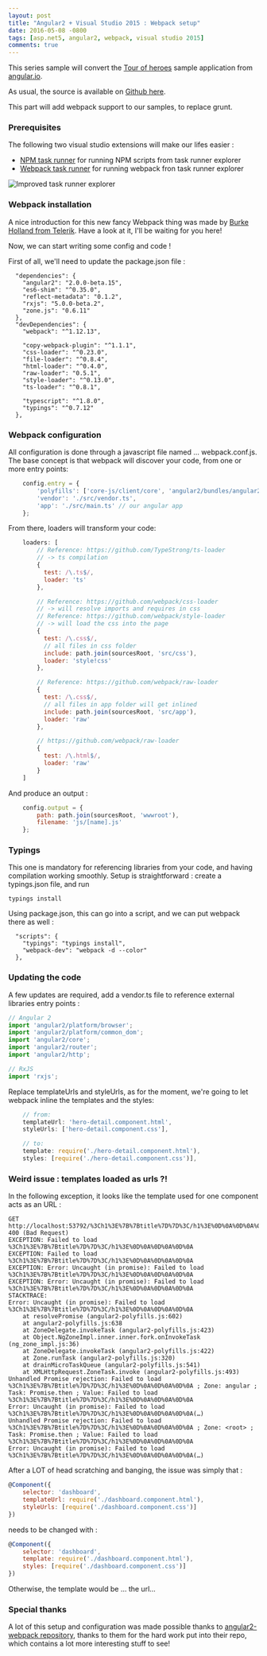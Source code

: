 ```yaml
---
layout: post
title: "Angular2 + Visual Studio 2015 : Webpack setup"
date: 2016-05-08 -0800
tags: [asp.net5, angular2, webpack, visual studio 2015]
comments: true
---
```


This series sample will convert the [Tour of heroes](https://angular.io/docs/ts/latest/tutorial/) sample application from [angular.io](https://angular.io/docs). 

As usual, the source is available on [Github here](https://github.com/mathieubrun/Samples.Angular2/tree/dev-part-5).

This part will add webpack support to our samples, to replace grunt.

### Prerequisites

The following two visual studio extensions will make our lifes easier :

- [NPM task runner](https://visualstudiogallery.msdn.microsoft.com/8f2f2cbc-4da5-43ba-9de2-c9d08ade4941) for running NPM scripts from task runner explorer
- [Webpack task runner](https://visualstudiogallery.msdn.microsoft.com/5497fd10-b1ba-474c-8991-1438ae47012a) for running webpack fron task runner explorer

![Improved task runner explorer](/img/2016-05-08-aspnet-5-angular-2-part5-task-runner-explorer.png)

### Webpack installation

A nice introduction for this new fancy Webpack thing was made by [Burke Holland from Telerik](http://developer.telerik.com/featured/webpack-for-visual-studio-developers/). Have a look at it, I'll be waiting for you here!

Now, we can start writing some config and code ! 

First of all, we'll need to update the package.json file :

````
  "dependencies": {
    "angular2": "2.0.0-beta.15",
    "es6-shim": "^0.35.0",
    "reflect-metadata": "0.1.2",
    "rxjs": "5.0.0-beta.2",
    "zone.js": "0.6.11"
  },
  "devDependencies": {
    "webpack": "^1.12.13",

    "copy-webpack-plugin": "^1.1.1",
    "css-loader": "^0.23.0",
    "file-loader": "^0.8.4",
    "html-loader": "^0.4.0",
    "raw-loader": "0.5.1",
    "style-loader": "^0.13.0",
    "ts-loader": "^0.8.1",

    "typescript": "^1.8.0",
    "typings": "^0.7.12"
  },
````

### Webpack configuration

All configuration is done through a javascript file named ... webpack.conf.js. The base concept is that webpack will discover your code, from one or more entry points:

```` javascript
    config.entry = {
        'polyfills': ['core-js/client/core', 'angular2/bundles/angular2-polyfills'],
        'vendor': './src/vendor.ts',
        'app': './src/main.ts' // our angular app
    };
````

From there, loaders will transform your code:

```` javascript
    loaders: [
        // Reference: https://github.com/TypeStrong/ts-loader
        // -> ts compilation
        {
          test: /\.ts$/,
          loader: 'ts'
        },

        // Reference: https://github.com/webpack/css-loader
        // -> will resolve imports and requires in css
        // Reference: https://github.com/webpack/style-loader
        // -> will load the css into the page
        {
          test: /\.css$/,
          // all files in css folder
          include: path.join(sourcesRoot, 'src/css'),
          loader: 'style!css'
        },

        // Reference: https://github.com/webpack/raw-loader
        {
          test: /\.css$/,
          // all files in app folder will get inlined
          include: path.join(sourcesRoot, 'src/app'),
          loader: 'raw'
        },

        // https://github.com/webpack/raw-loader
        {
          test: /\.html$/,
          loader: 'raw'
        }
    ]
````

And produce an output :

```` javascript
    config.output = {
        path: path.join(sourcesRoot, 'wwwroot'),
        filename: 'js/[name].js'
    };
````

### Typings

This one is mandatory for referencing libraries from your code, and having compilation working smoothly. Setup is straightforward : create a typings.json file, and run

````
typings install
````

Using package.json, this can go into a script, and we can put webpack there as well :

````
  "scripts": {
    "typings": "typings install",
    "webpack-dev": "webpack -d --color"
  },
````

### Updating the code

A few updates are required, add a vendor.ts file to reference external libraries entry points :

```` javascript
// Angular 2
import 'angular2/platform/browser';
import 'angular2/platform/common_dom';
import 'angular2/core';
import 'angular2/router';
import 'angular2/http';

// RxJS
import 'rxjs';
````

Replace templateUrls and styleUrls, as for the moment, we're going to let webpack inline the templates and the styles:

```` javascript
    // from:
    templateUrl: 'hero-detail.component.html',
    styleUrls: ['hero-detail.component.css'],

    // to:
    template: require('./hero-detail.component.html'),
    styles: [require('./hero-detail.component.css')],
`````

### Weird issue : templates loaded as urls ?!

In the following exception, it looks like the template used for one component acts as an URL : 
````
GET http://localhost:53792/%3Ch1%3E%7B%7Btitle%7D%7D%3C/h1%3E%0D%0A%0D%0A%0D%0A 400 (Bad Request)
EXCEPTION: Failed to load %3Ch1%3E%7B%7Btitle%7D%7D%3C/h1%3E%0D%0A%0D%0A%0D%0A
EXCEPTION: Failed to load %3Ch1%3E%7B%7Btitle%7D%7D%3C/h1%3E%0D%0A%0D%0A%0D%0A
EXCEPTION: Error: Uncaught (in promise): Failed to load %3Ch1%3E%7B%7Btitle%7D%7D%3C/h1%3E%0D%0A%0D%0A%0D%0A
EXCEPTION: Error: Uncaught (in promise): Failed to load %3Ch1%3E%7B%7Btitle%7D%7D%3C/h1%3E%0D%0A%0D%0A%0D%0A
STACKTRACE:
Error: Uncaught (in promise): Failed to load %3Ch1%3E%7B%7Btitle%7D%7D%3C/h1%3E%0D%0A%0D%0A%0D%0A
    at resolvePromise (angular2-polyfills.js:602)
    at angular2-polyfills.js:638
    at ZoneDelegate.invokeTask (angular2-polyfills.js:423)
    at Object.NgZoneImpl.inner.inner.fork.onInvokeTask (ng_zone_impl.js:36)
    at ZoneDelegate.invokeTask (angular2-polyfills.js:422)
    at Zone.runTask (angular2-polyfills.js:320)
    at drainMicroTaskQueue (angular2-polyfills.js:541)
    at XMLHttpRequest.ZoneTask.invoke (angular2-polyfills.js:493)
Unhandled Promise rejection: Failed to load %3Ch1%3E%7B%7Btitle%7D%7D%3C/h1%3E%0D%0A%0D%0A%0D%0A ; Zone: angular ; Task: Promise.then ; Value: Failed to load %3Ch1%3E%7B%7Btitle%7D%7D%3C/h1%3E%0D%0A%0D%0A%0D%0A
Error: Uncaught (in promise): Failed to load %3Ch1%3E%7B%7Btitle%7D%7D%3C/h1%3E%0D%0A%0D%0A%0D%0A(…)
Unhandled Promise rejection: Failed to load %3Ch1%3E%7B%7Btitle%7D%7D%3C/h1%3E%0D%0A%0D%0A%0D%0A ; Zone: <root> ; Task: Promise.then ; Value: Failed to load %3Ch1%3E%7B%7Btitle%7D%7D%3C/h1%3E%0D%0A%0D%0A%0D%0A
Error: Uncaught (in promise): Failed to load %3Ch1%3E%7B%7Btitle%7D%7D%3C/h1%3E%0D%0A%0D%0A%0D%0A(…)
````

After a LOT of head scratching and banging, the issue was simply that :

```` javascript
@Component({
    selector: 'dashboard',
    templateUrl: require('./dashboard.component.html'),
    styleUrls: [require('./dashboard.component.css')]
})
````

needs to be changed with :

```` javascript
@Component({
    selector: 'dashboard',
    template: require('./dashboard.component.html'),
    styles: [require('./dashboard.component.css')]
})
````

Otherwise, the template would be ... the url...

### Special thanks

A lot of this setup and configuration was made possible thanks to [angular2-webpack repository](https://github.com/preboot/angular2-webpack), thanks to them for the hard work put into their repo, which contains a lot more interesting stuff to see!
